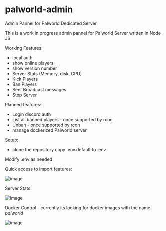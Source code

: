 # palworld-admin

Admin Pannel for Palworld Dedicated Server

This is a work in progress admin pannel for Palworld Server written in Node JS

Working Features:

* local auth
* show online players
* show version number
* Server Stats (Memory, disk, CPU)
* Kick Players
* Ban Players
* Sent Broadcast messages
* Stop Server

Planned features:

* Login discord auth
* List all banned players - once supported by rcon
* Unban - once supported by rcon
* manage dockerized Palworld server

Setup:

* clone the repository
copy .env.default to .env

Modify .env as needed

Quick access to import features:

![image](https://github.com/acocalypso/palworld-admin/assets/2846629/015fa415-b84e-4fd8-93f3-e89d43a48dfb)

Server Stats:

![image](https://github.com/acocalypso/palworld-admin/assets/2846629/36238a74-f633-4fdd-b8e0-14dccac1c4c6)

Docker Control - currently its looking for docker images with the name *palworld*

![image](https://github.com/acocalypso/palworld-admin/assets/2846629/f49ca50a-6a35-4505-abf0-33c1a349f534)




